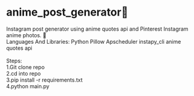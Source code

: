 # anime_post_generator🚀
Instagram post generator using anime quotes api and Pinterest Instagram anime photos. 🚀  <br />
Languages And Libraries: Python Pillow Apscheduler instapy_cli anime quotes api <br />
 <br />
Steps: <br />
1.Git clone repo <br />
2.cd into repo <br />
3.pip install -r requirements.txt <br />
4.python main.py <br />
 <br />
